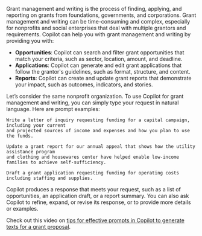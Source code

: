 Grant management and writing is the process of finding, applying, and reporting on grants from foundations, governments, and corporations. Grant management and writing can be time-consuming and complex, especially for nonprofits and social enterprises that deal with multiple grantors and requirements. Copilot can help you with grant management and writing by providing you with:

- **Opportunities**: Copilot can search and filter grant opportunities that match your criteria, such as sector, location, amount, and deadline.
- **Applications**: Copilot can generate and edit grant applications that follow the grantor's guidelines, such as format, structure, and content.
- **Reports**: Copilot can create and update grant reports that demonstrate your impact, such as outcomes, indicators, and stories.

Let’s consider the same nonprofit organization. To use Copilot for grant management and writing, you can simply type your request in natural language. Here are prompt examples:

```
Write a letter of inquiry requesting funding for a capital campaign, including your current 
and projected sources of income and expenses and how you plan to use the funds.
```

```
Update a grant report for our annual appeal that shows how the utility assistance program 
and clothing and housewares center have helped enable low-income families to achieve self-sufficiency.
```

```
Draft a grant application requesting funding for operating costs including staffing and supplies. 
```

Copilot produces a response that meets your request, such as a list of opportunities, an application draft, or a report summary. You can also ask Copilot to refine, expand, or revise its response, or to provide more details or examples.

Check out this video on [tips for effective prompts in Copilot to generate texts for a grant proposal](https://aka.ms/TechSoup-copilot-prompts).
